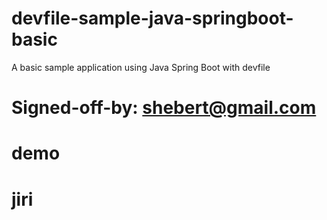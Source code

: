 # devfile-sample-java-springboot-basic
A basic sample application using Java Spring Boot with devfile

# Signed-off-by: shebert@gmail.com
# demo
# jiri
